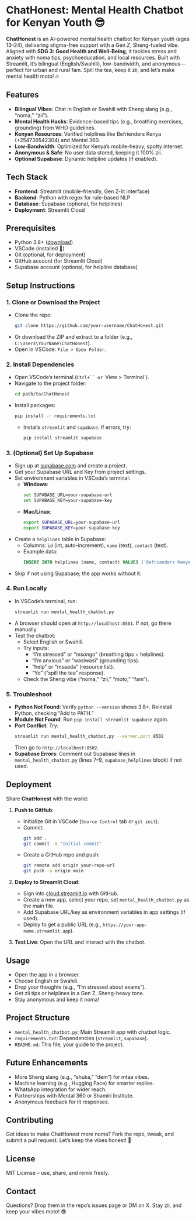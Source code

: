 # ChatHonest: Mental Health Chatbot for Kenyan Youth 😎

**ChatHonest** is an AI-powered mental health chatbot for Kenyan youth (ages 13–24), delivering stigma-free support with a Gen Z, Sheng-fueled vibe. Aligned with **SDG 3: Good Health and Well-Being**, it tackles stress and anxiety with noma tips, psychoeducation, and local resources. Built with Streamlit, it’s bilingual (English/Swahili), low-bandwidth, and anonymous—perfect for urban and rural fam. Spill the tea, keep it zii, and let’s make mental health moto! 🔥

## Features

- **Bilingual Vibes**: Chat in English or Swahili with Sheng slang (e.g., “noma,” “zii”).
- **Mental Health Hacks**: Evidence-based tips (e.g., breathing exercises, grounding) from WHO guidelines.
- **Kenyan Resources**: Verified helplines like Befrienders Kenya (+254736542304) and Mental 360.
- **Low-Bandwidth**: Optimized for Kenya’s mobile-heavy, spotty internet.
- **Anonymous & Safe**: No user data stored, keeping it 100% zii.
- **Optional Supabase**: Dynamic helpline updates (if enabled).

## Tech Stack

- **Frontend**: Streamlit (mobile-friendly, Gen Z-lit interface)
- **Backend**: Python with regex for rule-based NLP
- **Database**: Supabase (optional, for helplines)
- **Deployment**: Streamlit Cloud

## Prerequisites

- Python 3.8+ ([download](https://www.python.org/downloads/))
- VSCode (installed 🎉)
- Git (optional, for deployment)
- GitHub account (for Streamlit Cloud)
- Supabase account (optional, for helpline database)

## Setup Instructions

### 1. Clone or Download the Project

- Clone the repo:
  ```bash
  git clone https://github.com/your-username/ChatHonest.git
  ```
- Or download the ZIP and extract to a folder (e.g., `C:\Users\YourName\ChatHonest`).
- Open in VSCode: `File > Open Folder`.

### 2. Install Dependencies

- Open VSCode’s terminal (`Ctrl+`` or `View > Terminal`).
- Navigate to the project folder:
  ```bash
  cd path/to/ChatHonest
  ```
- Install packages:
  ```bash
  pip install -r requirements.txt
  ```
  - Installs `streamlit` and `supabase`. If errors, try:
    ```bash
    pip install streamlit supabase
    ```

### 3. (Optional) Set Up Supabase

- Sign up at [supabase.com](https://supabase.com) and create a project.
- Get your Supabase URL and Key from project settings.
- Set environment variables in VSCode’s terminal:
  - **Windows**:
    ```bash
    set SUPABASE_URL=your-supabase-url
    set SUPABASE_KEY=your-supabase-key
    ```
  - **Mac/Linux**:
    ```bash
    export SUPABASE_URL=your-supabase-url
    export SUPABASE_KEY=your-supabase-key
    ```
- Create a `helplines` table in Supabase:
  - Columns: `id` (int, auto-increment), `name` (text), `contact` (text).
  - Example data:
    ```sql
    INSERT INTO helplines (name, contact) VALUES ('Befrienders Kenya', '+254736542304');
    ```
- Skip if not using Supabase; the app works without it.

### 4. Run Locally

- In VSCode’s terminal, run:
  ```bash
  streamlit run mental_health_chatbot.py
  ```
- A browser should open at `http://localhost:8501`. If not, go there manually.
- Test the chatbot:
  - Select English or Swahili.
  - Try inputs:
    - “I’m stressed” or “msongo” (breathing tips + helplines).
    - “I’m anxious” or “wasiwasi” (grounding tips).
    - “help” or “msaada” (resource list).
    - “Yo” (“spill the tea” response).
  - Check the Sheng vibe (“noma,” “zii,” “moto,” “fam”).

### 5. Troubleshoot

- **Python Not Found**: Verify `python --version` shows 3.8+. Reinstall Python, checking “Add to PATH.”
- **Module Not Found**: Run `pip install streamlit supabase` again.
- **Port Conflict**: Try:
  ```bash
  streamlit run mental_health_chatbot.py --server.port 8502
  ```
  Then go to `http://localhost:8502`.
- **Supabase Errors**: Comment out Supabase lines in `mental_health_chatbot.py` (lines 7–9, `supabase_helplines` block) if not used.

## Deployment

Share **ChatHonest** with the world:

1. **Push to GitHub**:
   - Initialize Git in VSCode (`Source Control` tab or `git init`).
   - Commit:
     ```bash
     git add .
     git commit -m "Initial commit"
     ```
   - Create a GitHub repo and push:
     ```bash
     git remote add origin your-repo-url
     git push -u origin main
     ```

2. **Deploy to Streamlit Cloud**:
   - Sign into [cloud.streamlit.io](https://cloud.streamlit.io) with GitHub.
   - Create a new app, select your repo, set `mental_health_chatbot.py` as the main file.
   - Add Supabase URL/key as environment variables in app settings (if used).
   - Deploy to get a public URL (e.g., `https://your-app-name.streamlit.app`).

3. **Test Live**: Open the URL and interact with the chatbot.

## Usage

- Open the app in a browser.
- Choose English or Swahili.
- Drop your thoughts (e.g., “I’m stressed about exams”).
- Get zii tips or helplines in a Gen Z, Sheng-heavy tone.
- Stay anonymous and keep it noma!

## Project Structure

- `mental_health_chatbot.py`: Main Streamlit app with chatbot logic.
- `requirements.txt`: Dependencies (`streamlit`, `supabase`).
- `README.md`: This file, your guide to the project.

## Future Enhancements

- More Sheng slang (e.g., “shuka,” “dem”) for mtaa vibes.
- Machine learning (e.g., Hugging Face) for smarter replies.
- WhatsApp integration for wider reach.
- Partnerships with Mental 360 or Shamiri Institute.
- Anonymous feedback for lit responses.

## Contributing

Got ideas to make ChatHonest more noma? Fork the repo, tweak, and submit a pull request. Let’s keep the vibes honest! 🙌

## License

MIT License – use, share, and remix freely.

## Contact

Questions? Drop them in the repo’s issues page or DM on X. Stay zii, and keep your vibes moto! 😎